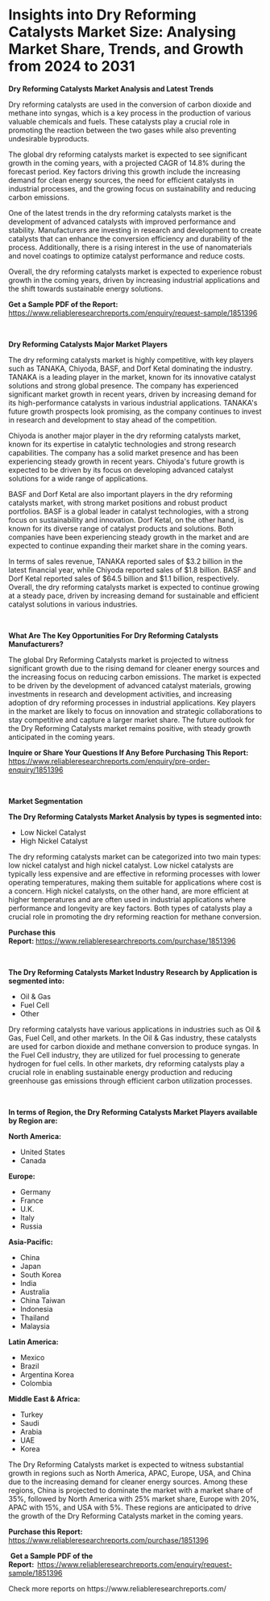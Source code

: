 <p><h1>Insights into Dry Reforming Catalysts Market Size: Analysing Market Share, Trends, and Growth from 2024 to 2031</h1></p><p><strong>Dry Reforming Catalysts Market Analysis and Latest Trends</strong></p>
<p><p>Dry reforming catalysts are used in the conversion of carbon dioxide and methane into syngas, which is a key process in the production of various valuable chemicals and fuels. These catalysts play a crucial role in promoting the reaction between the two gases while also preventing undesirable byproducts.</p><p>The global dry reforming catalysts market is expected to see significant growth in the coming years, with a projected CAGR of 14.8% during the forecast period. Key factors driving this growth include the increasing demand for clean energy sources, the need for efficient catalysts in industrial processes, and the growing focus on sustainability and reducing carbon emissions.</p><p>One of the latest trends in the dry reforming catalysts market is the development of advanced catalysts with improved performance and stability. Manufacturers are investing in research and development to create catalysts that can enhance the conversion efficiency and durability of the process. Additionally, there is a rising interest in the use of nanomaterials and novel coatings to optimize catalyst performance and reduce costs.</p><p>Overall, the dry reforming catalysts market is expected to experience robust growth in the coming years, driven by increasing industrial applications and the shift towards sustainable energy solutions.</p></p>
<p><strong>Get a Sample PDF of the Report:&nbsp;</strong> <a href="https://www.reliableresearchreports.com/enquiry/request-sample/1851396">https://www.reliableresearchreports.com/enquiry/request-sample/1851396</a></p>
<p>&nbsp;</p>
<p><strong>Dry Reforming Catalysts Major Market Players</strong></p>
<p><p>The dry reforming catalysts market is highly competitive, with key players such as TANAKA, Chiyoda, BASF, and Dorf Ketal dominating the industry. TANAKA is a leading player in the market, known for its innovative catalyst solutions and strong global presence. The company has experienced significant market growth in recent years, driven by increasing demand for its high-performance catalysts in various industrial applications. TANAKA's future growth prospects look promising, as the company continues to invest in research and development to stay ahead of the competition.</p><p>Chiyoda is another major player in the dry reforming catalysts market, known for its expertise in catalytic technologies and strong research capabilities. The company has a solid market presence and has been experiencing steady growth in recent years. Chiyoda's future growth is expected to be driven by its focus on developing advanced catalyst solutions for a wide range of applications.</p><p>BASF and Dorf Ketal are also important players in the dry reforming catalysts market, with strong market positions and robust product portfolios. BASF is a global leader in catalyst technologies, with a strong focus on sustainability and innovation. Dorf Ketal, on the other hand, is known for its diverse range of catalyst products and solutions. Both companies have been experiencing steady growth in the market and are expected to continue expanding their market share in the coming years.</p><p>In terms of sales revenue, TANAKA reported sales of $3.2 billion in the latest financial year, while Chiyoda reported sales of $1.8 billion. BASF and Dorf Ketal reported sales of $64.5 billion and $1.1 billion, respectively. Overall, the dry reforming catalysts market is expected to continue growing at a steady pace, driven by increasing demand for sustainable and efficient catalyst solutions in various industries.</p></p>
<p>&nbsp;</p>
<p><strong>What Are The Key Opportunities For Dry Reforming Catalysts Manufacturers?</strong></p>
<p><p>The global Dry Reforming Catalysts market is projected to witness significant growth due to the rising demand for cleaner energy sources and the increasing focus on reducing carbon emissions. The market is expected to be driven by the development of advanced catalyst materials, growing investments in research and development activities, and increasing adoption of dry reforming processes in industrial applications. Key players in the market are likely to focus on innovation and strategic collaborations to stay competitive and capture a larger market share. The future outlook for the Dry Reforming Catalysts market remains positive, with steady growth anticipated in the coming years.</p></p>
<p><strong>Inquire or Share Your Questions If Any Before Purchasing This Report:</strong> <a href="https://www.reliableresearchreports.com/enquiry/pre-order-enquiry/1851396">https://www.reliableresearchreports.com/enquiry/pre-order-enquiry/1851396</a></p>
<p>&nbsp;</p>
<p><strong>Market Segmentation</strong></p>
<p><strong>The Dry Reforming Catalysts Market Analysis by types is segmented into:</strong></p>
<p><ul><li>Low Nickel Catalyst</li><li>High Nickel Catalyst</li></ul></p>
<p><p>The dry reforming catalysts market can be categorized into two main types: low nickel catalyst and high nickel catalyst. Low nickel catalysts are typically less expensive and are effective in reforming processes with lower operating temperatures, making them suitable for applications where cost is a concern. High nickel catalysts, on the other hand, are more efficient at higher temperatures and are often used in industrial applications where performance and longevity are key factors. Both types of catalysts play a crucial role in promoting the dry reforming reaction for methane conversion.</p></p>
<p><strong>Purchase this Report:&nbsp;</strong><a href="https://www.reliableresearchreports.com/purchase/1851396">https://www.reliableresearchreports.com/purchase/1851396</a></p>
<p>&nbsp;</p>
<p><strong>The Dry Reforming Catalysts Market Industry Research by Application is segmented into:</strong></p>
<p><ul><li>Oil & Gas</li><li>Fuel Cell</li><li>Other</li></ul></p>
<p><p>Dry reforming catalysts have various applications in industries such as Oil & Gas, Fuel Cell, and other markets. In the Oil & Gas industry, these catalysts are used for carbon dioxide and methane conversion to produce syngas. In the Fuel Cell industry, they are utilized for fuel processing to generate hydrogen for fuel cells. In other markets, dry reforming catalysts play a crucial role in enabling sustainable energy production and reducing greenhouse gas emissions through efficient carbon utilization processes.</p></p>
<p>&nbsp;</p>
<p><strong>In terms of Region, the Dry Reforming Catalysts Market Players available by Region are:</strong></p>
<p>
    <p> <strong> North America: </strong>
        <ul>
            <li>United States</li>
            <li>Canada</li>
        </ul>
        </p> 
    <p> <strong> Europe: </strong>
        <ul>
            <li>Germany</li>
            <li>France</li>
            <li>U.K.</li>
            <li>Italy</li>
            <li>Russia</li>
        </ul>
        </p> 
    <p> <strong> Asia-Pacific: </strong>
        <ul>
            <li>China</li>
            <li>Japan</li>
            <li>South Korea</li>
            <li>India</li>
            <li>Australia</li>
            <li>China Taiwan</li>
            <li>Indonesia</li>
            <li>Thailand</li>
            <li>Malaysia</li>
        </ul>
        </p> 
    <p> <strong> Latin America: </strong>
        <ul>
            <li>Mexico</li>
            <li>Brazil</li>
            <li>Argentina Korea</li>
            <li>Colombia</li>
        </ul>
        </p> 
    <p> <strong> Middle East & Africa: </strong>
        <ul>
            <li>Turkey</li>
            <li>Saudi</li>
            <li>Arabia</li>
            <li>UAE</li>
            <li>Korea</li>
        </ul>
    </p>
    </p>
<p><p>The Dry Reforming Catalysts market is expected to witness substantial growth in regions such as North America, APAC, Europe, USA, and China due to the increasing demand for cleaner energy sources. Among these regions, China is projected to dominate the market with a market share of 35%, followed by North America with 25% market share, Europe with 20%, APAC with 15%, and USA with 5%. These regions are anticipated to drive the growth of the Dry Reforming Catalysts market in the coming years.</p></p>
<p><strong>Purchase this Report: </strong><a href="https://www.reliableresearchreports.com/purchase/1851396">https://www.reliableresearchreports.com/purchase/1851396</a></p>
<p>&nbsp;<strong>Get a Sample PDF of the Report:&nbsp;&nbsp;</strong><a href="https://www.reliableresearchreports.com/enquiry/request-sample/1851396">https://www.reliableresearchreports.com/enquiry/request-sample/1851396</a></p>
<p><strong></strong></p>
<p>Check more reports on https://www.reliableresearchreports.com/</p>